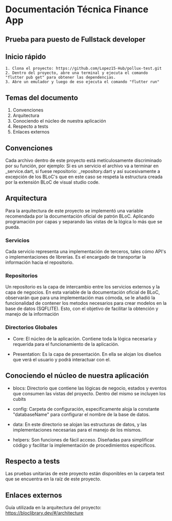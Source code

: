 # Documentación Técnica Finance App
## Prueba para puesto de Fullstack developer

## Inicio rápido

    1. Clona el proyecto: https://github.com/Lopez15-Hub/pollux-test.git
    2. Dentro del proyecto, abre una terminal y ejecuta el comando "flutter pub get" para obtener las dependencias.
    3. Abre un emulador y luego de eso ejecuta el comando "flutter run"

## Temas del documento

1. Convenciones
2. Arquitectura
3. Conociendo el núcleo de nuestra aplicación
4. Respecto a tests
5. Enlaces externos

## Convenciones

Cada archivo dentro de este proyecto está metículosamente discriminado por su función, por ejemplo: Si es un servicio el archivo va a terminar en \_service.dart, si fuese repositorio: \_repository.dart y así sucesivamente a excepción de los BLoC's que en este caso se respeta la estructura creada por la extensión BLoC de visual studio code.

## Arquitectura

Para la arquitectura de este proyecto se implementó una variable recomendada por la documentación oficial de patrón BLoC. Aplicando programación por capas y separando las vistas de la lógica lo más que se pueda.

### Servicios

Cada servicio representa una implementación de terceros, tales cómo API's o implementaciones de librerías. Es el encargado de transportar la información hacia el repositorio.

### Repositorios

Un repositorio es la capa de intercambio entre los servicios externos y la capa de negocios. En esta variable de la documentación oficial de BLoC, observarán que para una implementación mas cómoda, se le añadió la funcionalidad de contener los metodos necesarios para crear modelos en la base de datos (SQFLITE). Esto, con el objetivo de facilitar la obtención y manejo de la información

### Directorios Globales

- Core: El núcleo de la aplicación. Contiene toda la lógica necesaria y requerida para el funcionamiento de la aplicación.

- Presentation: Es la capa de presentación. En ella se alojan los diseños que verá el usuario y podrá interactuar con el.

## Conociendo el núcleo de nuestra aplicación

- blocs: Directorio que contiene las lógicas de negocio, estados y eventos que consumen las vistas del proyecto. Dentro del mismo se incluyen los cubits
- config: Carpeta de configuración, especificamente aloja la constante "databaseName" para configurar el nombre de la base de datos.

- data: En este directorio se alojan las estructuras de datos, y las implementaciones necesarias para el manejo de los mismos.

- helpers: Son funciones de fácil acceso. Diseñadas para simplificar código y facilitar la implementación de procedimientos especificos.

## Respecto a tests

Las pruebas unitarias de este proyecto están disponibles en la carpeta test que se encuentra en la raíz de este proyecto.


## Enlaces externos


Guía utilizada en la arquitectura del proyecto: https://bloclibrary.dev/#/architecture
